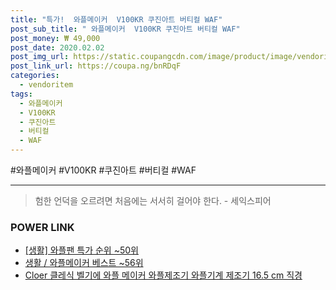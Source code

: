 ```yaml
--- 
title: "특가!  와플메이커  V100KR 쿠진아트 버티컬 WAF" 
post_sub_title: " 와플메이커  V100KR 쿠진아트 버티컬 WAF" 
post_money: ₩ 49,000 
post_date: 2020.02.02 
post_img_url: https://static.coupangcdn.com/image/product/image/vendoritem/2018/10/16/3102209487/9b3694c7-9191-4e9e-a3d1-9ef5492ebabe.jpg 
post_link_url: https://coupa.ng/bnRDqF 
categories: 
  - vendoritem 
tags: 
  - 와플메이커 
  - V100KR 
  - 쿠진아트 
  - 버티컬 
  - WAF 
--- 
```

  #와플메이커 #V100KR #쿠진아트 #버티컬 #WAF 
<hr> 

> 험한 언덕을 오르려면 처음에는 서서히 걸어야 한다. - 세익스피어 


### POWER LINK

* <a href="https://blog.naver.com/sakai111/221793189789" target="_blank"> [생활] 와플팬 특가 순위 ~50위</a>
* <a href="https://blog.naver.com/santokki14/221784827860" target="_blank">생활 / 와플메이커 베스트 ~56위</a>
* <a href="https://blog.naver.com/an0733/221785421806" target="_blank">Cloer 클레식 벨기에 와플 메이커 와플제조기 와플기계 제조기 16.5 cm 직경</a>
